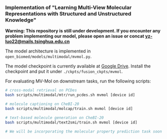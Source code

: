 ### Implementation of "Learning Multi-View Molecular Representations with Structured and Unstructured Knowledge"

**Warning: This repository is still under development. If you encounter any problem implementing our model, please open an issue or concat yz-luo22@mails.tsinghua.edu.cn** 

The model architecture is implemented in `open_biomed/models/multimodal/mvmol.py`.

The model checkpoint is currently available at [Google Drive](https://drive.google.com/drive/folders/1cd1EZTuyNOCLRt2Vr0JgXh3kWm9f2qwU?usp=sharing). Install the checkpoint and put it under `./ckpts/fusion_ckpts/mvmol`.

For evaluating MV-Mol on downstream tasks, run the following scripts:

```bash
# cross-modal retrieval on PCDes
bash scripts/multimodal/mtr/run_pcdes.sh mvmol [device id]

# molecule captioning on CheBI-20
bash scripts/multimodal/molcap/train.sh mvmol [device id]

# text-based molecule generation on CheBI-20
bash scripts/multimodal/text2smi/train.sh mvmol [device id]

# We will be incorporating the molecular property prediction task soon
```

